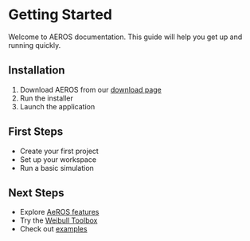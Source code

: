 # Getting Started

Welcome to AEROS documentation. This guide will help you get up and running quickly.

## Installation

1. Download AEROS from our [download page](/download)
2. Run the installer
3. Launch the application

## First Steps

- Create your first project
- Set up your workspace
- Run a basic simulation

## Next Steps

- Explore [AeROS features](/aeros)
- Try the [Weibull Toolbox](/weibull-toolbox)
- Check out [examples](/examples)